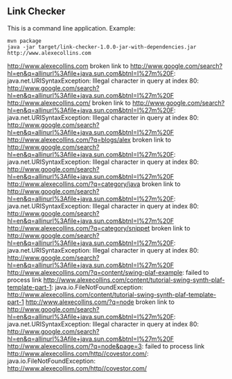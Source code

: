 Link Checker
---
This is a command line application. Example:

	mvn package
	java -jar target/link-checker-1.0.0-jar-with-dependencies.jar http://www.alexecollins.com

http://www.alexecollins.com broken link to http://www.google.com/search?hl=en&q=allinurl%3Afile+java.sun.com&btnI=I%27m%20F</body></html>: java.net.URISyntaxException: Illegal character in query at index 80: http://www.google.com/search?hl=en&q=allinurl%3Afile+java.sun.com&btnI=I%27m%20F</body></html>
http://www.alexecollins.com/ broken link to http://www.google.com/search?hl=en&q=allinurl%3Afile+java.sun.com&btnI=I%27m%20F</body></html>: java.net.URISyntaxException: Illegal character in query at index 80: http://www.google.com/search?hl=en&q=allinurl%3Afile+java.sun.com&btnI=I%27m%20F</body></html>
http://www.alexecollins.com/?q=blogs/alex broken link to http://www.google.com/search?hl=en&q=allinurl%3Afile+java.sun.com&btnI=I%27m%20F</body></html>: java.net.URISyntaxException: Illegal character in query at index 80: http://www.google.com/search?hl=en&q=allinurl%3Afile+java.sun.com&btnI=I%27m%20F</body></html>
http://www.alexecollins.com/?q=category/java broken link to http://www.google.com/search?hl=en&q=allinurl%3Afile+java.sun.com&btnI=I%27m%20F</body></html>: java.net.URISyntaxException: Illegal character in query at index 80: http://www.google.com/search?hl=en&q=allinurl%3Afile+java.sun.com&btnI=I%27m%20F</body></html>
http://www.alexecollins.com/?q=category/snippet broken link to http://www.google.com/search?hl=en&q=allinurl%3Afile+java.sun.com&btnI=I%27m%20F</body></html>: java.net.URISyntaxException: Illegal character in query at index 80: http://www.google.com/search?hl=en&q=allinurl%3Afile+java.sun.com&btnI=I%27m%20F</body></html>
http://www.alexecollins.com/?q=content/swing-plaf-example: failed to process link http://www.alexecollins.com/content/tutorial-swing-synth-plaf-template-part-1: java.io.FileNotFoundException: http://www.alexecollins.com/content/tutorial-swing-synth-plaf-template-part-1
http://www.alexecollins.com/?q=node broken link to http://www.google.com/search?hl=en&q=allinurl%3Afile+java.sun.com&btnI=I%27m%20F</body></html>: java.net.URISyntaxException: Illegal character in query at index 80: http://www.google.com/search?hl=en&q=allinurl%3Afile+java.sun.com&btnI=I%27m%20F</body></html>
http://www.alexecollins.com/?q=node&page=3: failed to process link http://www.alexecollins.com/http//covestor.com/: java.io.FileNotFoundException: http://www.alexecollins.com/http//covestor.com/


